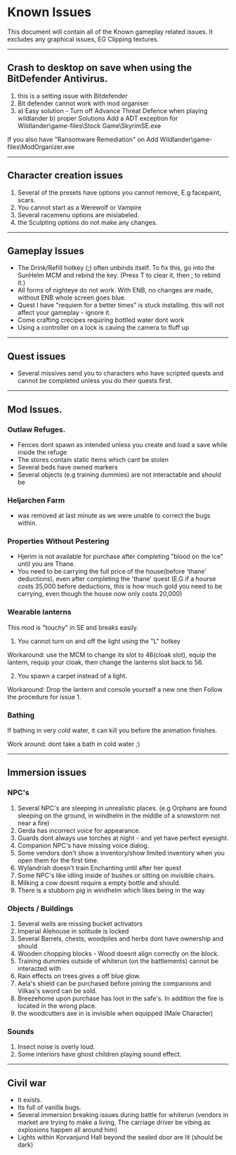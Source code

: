 # Known Issues

This document will contain all of the Known gameplay related issues. It excludes any graphical issues, EG Clipping textures.

---
## Crash to desktop on save when using the BitDefender Antivirus.

1) this is a setting issue with Bitdefender
2) Bit defender cannot work with mod organiser
3) a) Easy solution - Turn off Advance Threat Defence when playing wildlander
   b) proper Solutions Add a ADT exception for Wildlander\game-files\Stock Game\SkyrimSE.exe

If you also have "Ransomware Remediation" on Add Wildlander\game-files\ModOrganizer.exe


---

## Character creation issues
1) Several of the presets have options you cannot remove, E.g facepaint, scars.
2) You cannot start as a Werewolf or Vampire
3) Several racemenu options are mislabeled.
4) the Sculpting options do not make any changes.

---
## Gameplay Issues
- The Drink/Refill hotkey (;) often unbinds itself. To fix this, go into the SunHelm MCM and rebind the key. (Press T to clear it, then ; to rebind it.)
- All forms of nighteye do not work. With ENB, no changes are made, without ENB whole screen goes blue.
- Quest I have "requiem for a better times" is stuck installing. this will not affect your gameplay - ignore it.
- Come crafting crecipes requiring bottled water dont work
- Using a controller on a lock is cauing the camera to fluff up

---
## Quest issues
- Several missives send you to characters who have scripted quests and cannot be completed unless you do their quests first.

---
## Mod Issues.

### Outlaw Refuges. 
- Fences dont spawn as intended unless you create and load a save while inside the refuge
- The stores contain static items which cant be stolen
- Several beds have owned markers
- Several objects (e.g training dummies) are not interactable and should be

### Heljarchen Farm
- was removed at last minute as we were unable to correct the bugs within.

### Properties Without Pestering
- Hjerim is not available for purchase after completing "blood on the ice" until you are Thane.
- You need to be carrying the full price of the house(before 'thane' deductions), even after completing the 'thane' quest (E.G if a hourse costs 35,000 before deductions, this is how much gold you need to be carrying, even though the house now only costs 20,000)

### Wearable lanterns
This mod is "touchy" in SE and breaks easily. 

1) You cannot turn on and off the light using the "L" hotkey

Workaround: use the MCM to change its slot to 46(cloak slot), equip the lantern, requip your cloak, then change the lanterns slot back to 56.

2) You spawn a carpet instead of a light.

Workaround:  Drop the lantern and console yourself a new one then Follow the procedure for issue 1.

### Bathing
If bathing in very cold water, it can kill you before the animation finishes. 

Work around: dont take a bath in cold water ;)

---

## Immersion issues

### NPC's
1) Several NPC's are sleeping in unrealistic places. (e.g Orphans are found sleeping on the ground, in windhelm in the middle of a snowstorm not near a fire)
2) Gerda has incorrect voice for appearance.
3) Guards dont always use torches at night - and yet have perfect eyesight.
4) Companion NPC's have missing voice dialog.
5) Some vendors don't show a inventory/show limited inventory when you open them for the first time.
6) Wylandriah doesn't train Enchanting until after her quest
7) Some NPC's like idling inside of bushes or sitting on invisible chairs.
8) Milking a cow doesnt require a empty bottle and should.
9) There is a stubborn pig in windhelm which likes being in the way
   
### Objects / Buildings
1) Several wells are missing bucket activators
2) Imperial Alehouse in solitude is locked
3) Several Barrels, chests, woodpiles and herbs dont have ownership and should
4) Wooden chopping blocks - Wood doesnt align correctly on the block.
5) Training dummies outside of whiterun (on the battlements) cannot be interacted with
6) Rain effects on trees gives a off blue glow.
7) Aela's shield can be purchased before joining the companions and Vilkas's sword can be sold.
8) Breezehome upon purchase has loot in the safe's. In addition the fire is located in the wrong place.
9) the woodcutters axe in is invisible when equipped (Male Character)

### Sounds
1) Insect noise is overly loud.
2) Some interiors have ghost children playing sound effect.

----

## Civil war
- It exists. 
- Its full of vanilla bugs.
- Several immersion breaking issues during battle for whiterun (vendors in market are trying to make a living, The carriage driver be vibing as explosions happen all around him)
- Lights within Korvanjund Hall beyond the sealed door are lit (should be dark)
